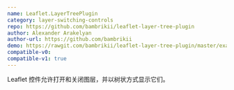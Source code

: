 ```yaml
---
name: Leaflet.LayerTreePlugin
category: layer-switching-controls
repo: https://github.com/bambrikii/leaflet-layer-tree-plugin
author: Alexander Arakelyan
author-url: https://github.com/bambrikii
demo: https://rawgit.com/bambrikii/leaflet-layer-tree-plugin/master/examples/basic-example.htm
compatible-v0:
compatible-v1: true
---
```


Leaflet 控件允许打开和关闭图层，并以树状方式显示它们。
